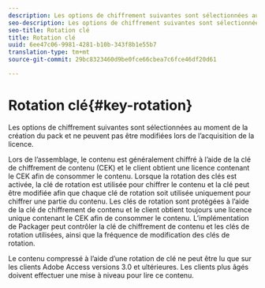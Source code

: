 ```yaml
---
description: Les options de chiffrement suivantes sont sélectionnées au moment de la création du pack et ne peuvent pas être modifiées lors de l’acquisition de la licence.
seo-description: Les options de chiffrement suivantes sont sélectionnées au moment de la création du pack et ne peuvent pas être modifiées lors de l’acquisition de la licence.
seo-title: Rotation clé
title: Rotation clé
uuid: 6ee47c06-9981-4281-b10b-343f8b1e55b7
translation-type: tm+mt
source-git-commit: 29bc8323460d9be0fce66cbea7c6fce46df20d61

---
```



# Rotation clé{#key-rotation}

Les options de chiffrement suivantes sont sélectionnées au moment de la création du pack et ne peuvent pas être modifiées lors de l’acquisition de la licence.

Lors de l’assemblage, le contenu est généralement chiffré à l’aide de la clé de chiffrement de contenu (CEK) et le client obtient une licence contenant le CEK afin de consommer le contenu. Lorsque la rotation des clés est activée, la clé de rotation est utilisée pour chiffrer le contenu et la clé peut être modifiée afin que chaque clé de rotation soit utilisée uniquement pour chiffrer une partie du contenu. Les clés de rotation sont protégées à l’aide de la clé de chiffrement de contenu et le client obtient toujours une licence unique contenant le CEK afin de consommer le contenu. L’implémentation de Packager peut contrôler la clé de chiffrement de contenu et les clés de rotation utilisées, ainsi que la fréquence de modification des clés de rotation.

Le contenu compressé à l’aide d’une rotation de clé ne peut être lu que sur les clients Adobe Access versions 3.0 et ultérieures. Les clients plus âgés doivent effectuer une mise à niveau pour lire ce contenu.
